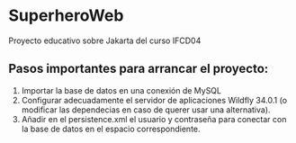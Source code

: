 # SuperheroWeb
Proyecto educativo sobre Jakarta del curso IFCD04 

## Pasos importantes para arrancar el proyecto:
1. Importar la base de datos en una conexión de MySQL
2. Configurar adecuadamente el servidor de aplicaciones Wildfly 34.0.1 (o modificar las dependecias en caso de querer usar una alternativa).
3. Añadir en el persistence.xml el usuario y contraseña para conectar con la base de datos en el espacio correspondiente.
